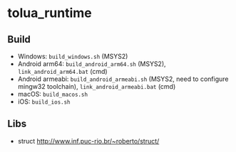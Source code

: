 # tolua_runtime

## Build

* Windows: `build_windows.sh` (MSYS2)
* Android arm64: `build_android_arm64.sh` (MSYS2), `link_android_arm64.bat` (cmd)
* Android armeabi: `build_android_armeabi.sh` (MSYS2, need to configure mingw32 toolchain), `link_android_armeabi.bat` (cmd)
* macOS: `build_macos.sh`
* iOS: `build_ios.sh`

## Libs

* struct http://www.inf.puc-rio.br/~roberto/struct/
